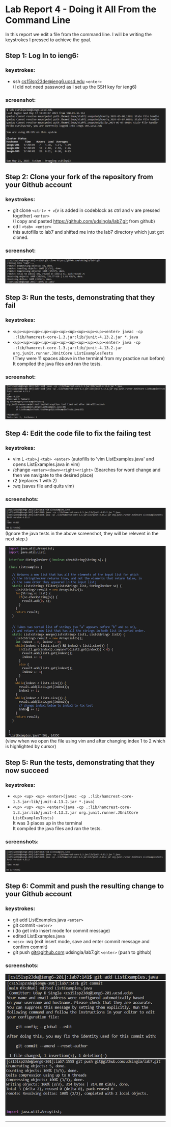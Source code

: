 # Lab Report 4 - Doing it All From the Command Line

In this report we edit a file from the command line.
I will be writing the keystrokes I pressed to achieve the goal.

## Step 1: Log In to ieng6:
### keystrokes:
* ssh cs15lsp23de@ieng6.ucsd.edu `<enter>` \
 (I did not need password as I set up the SSH key for ieng6)

### screenshot:
![image](terminal1.png)

## Step 2: Clone your fork of the repository from your Github account
### keystrokes:
* git clone `<ctrl> + v`(v is added in codeblock as ctrl and v are pressed together)  `<enter>` \
(I copy and pasted https://github.com/udsingla/lab7.git from github)
* cd l `<tab> <enter>` \
this autofills to lab7 and shifted me into the lab7 directory which just got cloned.

### screenshot:
![image](terminal2.png)

## Step 3: Run the tests, demonstrating that they fail
### keystrokes:
* `<up><up><up><up><up><up><up><up><up><up><enter> javac -cp .:lib/hamcrest-core-1.3.jar:lib/junit-4.13.2.jar *.java` 
* `<up><up><up><up><up><up><up><up><up><up><enter> java -cp .:lib/hamcrest-core-1.3.jar:lib/junit-4.13.2.jar org.junit.runner.JUnitCore ListExamplesTests` \
(They were 11 spaces above in the terminal from my practice run before) \
It compiled the java files and ran the tests.

### screenshot:
![image](terminal3.png)

## Step 4: Edit the code file to fix the failing test
### keystrokes:
* vim L `<tab>`.j `<tab> <enter>` (autofills to 'vim ListExamples.java' and opens ListExamples.java in vim)
* /change `<enter><down><right><right>` (Searches for word change and then we navigate to the desired place)
* r2 (replaces 1 with 2)
* :wq (saves file and quits vim)

### screenshots:
![image](terminal5.png)
(Ignore the java tests in the above screenshot, they will be relevent in the next step.)

![image](terminal4.png) \
(view when we open the file using vim and after changing index 1 to 2 which is highlighted by cursor)

## Step 5: Run the tests, demonstrating that they now succeed
### keystrokes:
* `<up> <up> <up> <enter>(javac -cp .:lib/hamcrest-core-1.3.jar:lib/junit-4.13.2.jar *.java)` 
* `<up> <up> <up> <enter>(java -cp .:lib/hamcrest-core-1.3.jar:lib/junit-4.13.2.jar org.junit.runner.JUnitCore ListExamplesTests)` \
It was 3 places up in the terminal \
It compiled the java files and ran the tests.

### screenshots:
![image](terminal5.png)

## Step 6: Commit and push the resulting change to your Github account
### keystrokes:
* git add ListExamples.java `<enter>`
* git commit `<enter>`
* i (to get into insert mode for commit message)
* edited ListExamples.java
* `<esc>` :wq (exit insert mode, save and enter commit message and confirm commit)
* git push git@github.com:udsingla/lab7.git `<enter>` (push to github)

### screenshots:
![image](terminal6.png)
![image](terminal7.png)
![image](terminal8.png)

***
